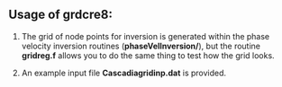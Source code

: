 Usage of grdcre8:
-----------------
1. The grid of node points for inversion is generated within the phase 
velocity inversion routines (**phaseVelInversion/**), but the routine 
**gridreg.f** allows you to do the same thing to test how the grid looks. 

2. An example input file **Cascadiagridinp.dat** is provided.
